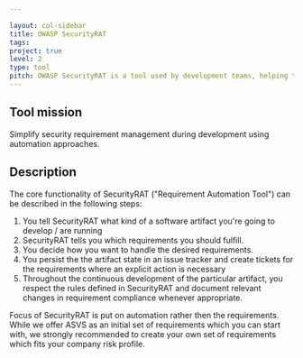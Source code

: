 ```yaml
---

layout: col-sidebar
title: OWASP SecurityRAT
tags:
project: true
level: 2
type: tool
pitch: OWASP SecurityRAT is a tool used by development teams, helping them master security requirements during development. 
---
```


## Tool mission 

Simplify security requirement management during development using automation approaches.

## Description
The core functionality of SecurityRAT ("Requirement Automation Tool") can be described in the following steps:

1. You tell SecurityRAT what kind of a software artifact you're going to develop / are running
2. SecurityRAT tells you which requirements you should fulfill.
3. You decide how you want to handle the desired requirements.
4. You persist the the artifact state in an issue tracker and create tickets for the requirements where an explicit action is necessary
5. Throughout the continuous development of the particular artifact, you respect the rules defined in SecurityRAT and document relevant changes in requirement compliance whenever appropriate.

Focus of SecurityRAT is put on automation rather then the requirements. While we offer ASVS as an initial set of requirements which you can start with, we strongly recommended to create your own set of requirements which fits your company risk profile.
